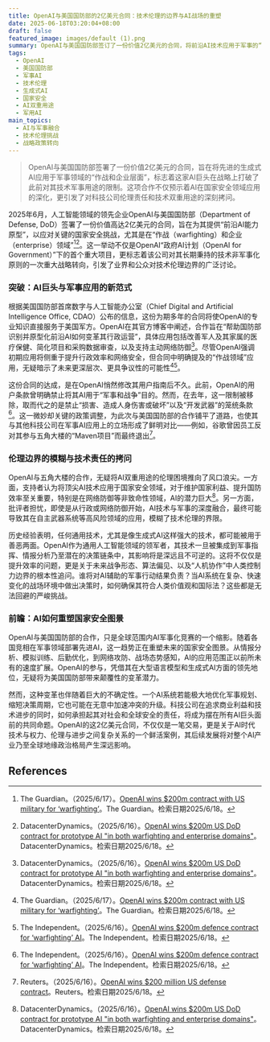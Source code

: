 ```yaml
---
title: OpenAI与美国国防部的2亿美元合同：技术伦理的边界与AI战场的重塑
date: 2025-06-18T03:20:04+08:00
draft: false
featured_image: images/default (1).png
summary: OpenAI与美国国防部签订了一份价值2亿美元的合同，将前沿AI技术应用于军事的“作战和企业领域”，标志着其在解除军事用途禁令后的首次重大突破。此举不仅深化了AI在国家安全领域的应用，也引发了关于科技伦理、技术双重用途及未来AI军事化趋势的深刻讨论。
tags: 
  - OpenAI
  - 美国国防部
  - 军事AI
  - 技术伦理
  - 生成式AI
  - 国家安全
  - AI双重用途
  - 军用AI
main_topics: 
  - AI与军事融合
  - 技术伦理挑战
  - 战略政策转向
---
```


> OpenAI与美国国防部签署了一份价值2亿美元的合同，旨在将先进的生成式AI应用于军事领域的“作战和企业层面”，标志着这家AI巨头在战略上打破了此前对其技术军事用途的限制。这项合作不仅预示着AI在国家安全领域应用的深化，更引发了对科技公司伦理责任和技术双重用途的深刻拷问。

2025年6月，人工智能领域的领先企业OpenAI与美国国防部（Department of Defense, DoD）签署了一份价值高达2亿美元的合同，旨在为其提供“前沿AI能力原型”，以应对关键的国家安全挑战，尤其是在“作战（warfighting）和企业（enterprise）领域”[^1][^2]。这一举动不仅是OpenAI“政府AI计划（OpenAI for Government）”下的首个重大项目，更标志着该公司对其长期秉持的技术非军事化原则的一次重大战略转向，引发了业界和公众对技术伦理边界的广泛讨论。

### 突破：AI巨头与军事应用的新范式

根据美国国防部首席数字与人工智能办公室（Chief Digital and Artificial Intelligence Office, CDAO）公布的信息，这份为期多年的合同将使OpenAI的专业知识直接服务于美国军方。OpenAI在其官方博客中阐述，合作旨在“帮助国防部识别并原型化前沿AI如何变革其行政运营”，具体应用包括改善军人及其家属的医疗保健、简化项目和采购数据审查，以及支持主动网络防御[^2]。尽管OpenAI强调初期应用将侧重于提升行政效率和网络安全，但合同中明确提及的“作战领域”应用，无疑暗示了未来更深层次、更具争议性的可能性[^1][^3]。

这份合同的达成，是在OpenAI悄然修改其用户指南后不久。此前，OpenAI的用户条款曾明确禁止将其AI用于“军事和战争”目的。然而，在去年，这一限制被移除，取而代之的是禁止“损害、造成人身伤害或破坏”以及“开发武器”的笼统条款[^3]。这一微妙却关键的政策调整，为此次与美国国防部的合作铺平了道路，也使其与其他科技公司在军事AI应用上的立场形成了鲜明对比——例如，谷歌曾因员工反对其参与五角大楼的“Maven项目”而最终退出[^4]。

### 伦理边界的模糊与技术责任的拷问

OpenAI与五角大楼的合作，无疑将AI双重用途的伦理困境推向了风口浪尖。一方面，支持者认为将顶尖AI技术应用于国家安全领域，对于维护国家利益、提升国防效率至关重要，特别是在网络防御等非致命性领域，AI的潜力巨大[^2]。另一方面，批评者担忧，即使是从行政或网络防御开始，AI技术与军事的深度融合，最终可能导致其在自主武器系统等高风险领域的应用，模糊了技术伦理的界限。

历史经验表明，任何通用技术，尤其是像生成式AI这样强大的技术，都可能被用于善恶两面。OpenAI作为通用人工智能领域的领军者，其技术一旦被集成到军事指挥、情报分析乃至潜在的决策链条中，其影响将是深远且不可逆的。这将不仅仅是提升效率的问题，更是关于未来战争形态、算法偏见、以及“人机协作”中人类控制力边界的根本性追问。谁将对AI辅助的军事行动结果负责？当AI系统在复杂、快速变化的战场环境中做出决策时，如何确保其符合人类价值观和国际法？这些都是无法回避的严峻挑战。

### 前瞻：AI如何重塑国家安全图景

OpenAI与美国国防部的合作，只是全球范围内AI军事化竞赛的一个缩影。随着各国竞相在军事领域部署先进AI，这一趋势正在重塑未来的国家安全图景。从情报分析、模拟训练、后勤优化，到网络攻防、战场态势感知，AI的应用范围正以前所未有的速度扩展。OpenAI的参与，凭借其在大型语言模型和生成式AI方面的领先地位，无疑将为美国国防部带来颠覆性的变革潜力。

然而，这种变革也伴随着巨大的不确定性。一个AI系统若能极大地优化军事规划、缩短决策周期，它也可能在无意中加速冲突的升级。科技公司在追求商业利益和技术进步的同时，如何承担起其对社会和全球安全的责任，将成为摆在所有AI巨头面前的共同命题。OpenAI的这2亿美元合同，不仅仅是一笔交易，更是关于AI时代技术与权力、伦理与进步之间复杂关系的一个鲜活案例，其后续发展将对整个AI产业乃至全球地缘政治格局产生深远影响。

## References
[^1]: The Guardian。（2025/6/17）。[OpenAI wins $200m contract with US military for ‘warfighting’](https://www.theguardian.com/technology/2025/jun/17/openai-military-contract-warfighting)。The Guardian。检索日期2025/6/18。
[^2]: DatacenterDynamics。（2025/6/16）。[OpenAI wins $200m US DoD contract for prototype AI "in both warfighting and enterprise domains"](https://www.datacenterdynamics.com/en/news/openai-wins-200m-us-dod-contract-for-prototype-ai-in-both-warfighting-and-enterprise-domains/)。DatacenterDynamics。检索日期2025/6/18。
[^3]: The Independent。（2025/6/16）。[OpenAI wins $200m defence contract for ‘warfighting’ AI](https://www.independent.co.uk/tech/openai-military-ai-war-chatgpt-b2771367.html)。The Independent。检索日期2025/6/18。
[^4]: Reuters。（2025/6/16）。[OpenAI wins $200 million US defense contract](https://www.reuters.com/world/us/openai-wins-200-million-us-defense-contract-2025-06-16/)。Reuters。检索日期2025/6/18。
